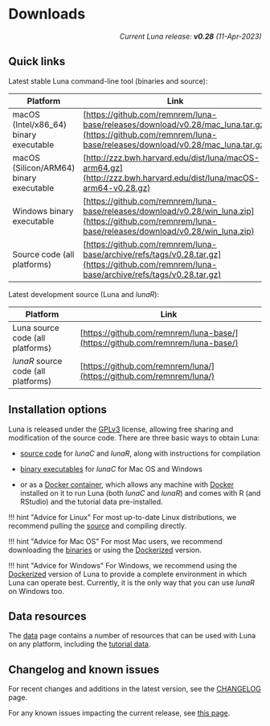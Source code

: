 # Downloads

<p align="right"><em>Current Luna release: <b>v0.28</b> (11-Apr-2023)</em></p>

## Quick links

Latest stable Luna command-line tool (binaries and source):

| Platform | Link |
| ----- | ----- |
| macOS (Intel/x86_64) binary executable | [https://github.com/remnrem/luna-base/releases/download/v0.28/mac_luna.tar.gz](https://github.com/remnrem/luna-base/releases/download/v0.28/mac_luna.tar.gz) |
| macOS (Silicon/ARM64) binary executable | [http://zzz.bwh.harvard.edu/dist/luna/macOS-arm64.gz](http://zzz.bwh.harvard.edu/dist/luna/macOS-arm64-v0.28.gz)|
| Windows binary executable | [https://github.com/remnrem/luna-base/releases/download/v0.28/win_luna.zip](https://github.com/remnrem/luna-base/releases/download/v0.28/win_luna.zip) |
| Source code (all platforms) | [https://github.com/remnrem/luna-base/archive/refs/tags/v0.28.tar.gz](https://github.com/remnrem/luna-base/archive/refs/tags/v0.28.tar.gz) |

Latest development source (Luna and _lunaR_):

| Platform | Link |
| ----- | ----- |
| Luna source code (all platforms) | [https://github.com/remnrem/luna-base/](https://github.com/remnrem/luna-base/) |
| _lunaR_ source code (all platforms) | [https://github.com/remnrem/luna/](https://github.com/remnrem/luna/) |


## Installation options 

Luna is released under the
[GPLv3](https://www.gnu.org/licenses/gpl-3.0.en.html) license,
allowing free sharing and modification of the source code.  There are
three basic ways to obtain Luna:

- [source code](source.md) for _lunaC_ and _lunaR_, along with
  instructions for compilation

- [binary executables](exec.md) for _lunaC_ for Mac OS and Windows

- or as a [Docker container](docker.md), which allows any machine with
  [Docker](http://www.docker.com) installed on it to run Luna (both
  _lunaC_ and _lunaR_) and comes with R (and RStudio) and the tutorial data pre-installed.


!!! hint "Advice for Linux"
    For most up-to-date Linux distributions, we recommend pulling the
    [source](source.md) and compiling directly.

!!! hint "Advice for Mac OS"
    For most Mac users, we recommend downloading the [binaries](exec.md) 
    or using the [Dockerized](docker.md) version.
 
!!! hint "Advice for Windows" 
    For Windows, we recommend using the
    [Dockerized](docker.md) version of Luna to provide a complete
    environment in which Luna can operate best.  Currently, it is the only way that you can use _lunaR_ on Windows too.


## Data resources

The [data](data.md) page contains a number of resources that can be
used with Luna on any platform, including the [tutorial data](../tut/tut1.md).


## Changelog and known issues

For recent changes and additions in the latest version, see the [CHANGELOG](../updates.md) page.

For any known issues impacting the current release, see [this page](misc.md).

